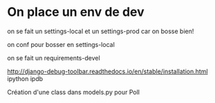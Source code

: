 On place un env de dev
=======================

on se fait un settings-local et un settings-prod car on bosse bien!

on conf pour bosser en settings-local

on se fait un requirements-devel

http://django-debug-toolbar.readthedocs.io/en/stable/installation.html
ipython
ipdb

Création d'une class dans models.py pour Poll